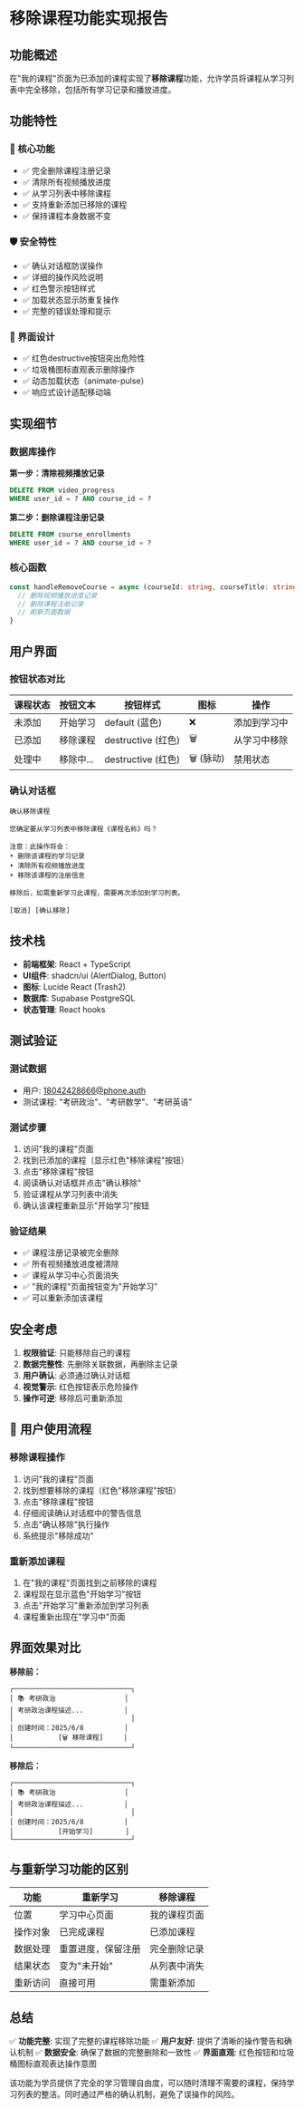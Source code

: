 # 移除课程功能实现报告

## 功能概述

在"我的课程"页面为已添加的课程实现了**移除课程**功能，允许学员将课程从学习列表中完全移除，包括所有学习记录和播放进度。

## 功能特性

### 🎯 核心功能
- ✅ 完全删除课程注册记录
- ✅ 清除所有视频播放进度
- ✅ 从学习列表中移除课程
- ✅ 支持重新添加已移除的课程
- ✅ 保持课程本身数据不变

### 🛡️ 安全特性
- ✅ 确认对话框防误操作
- ✅ 详细的操作风险说明
- ✅ 红色警示按钮样式
- ✅ 加载状态显示防重复操作
- ✅ 完整的错误处理和提示

### 🎨 界面设计
- ✅ 红色destructive按钮突出危险性
- ✅ 垃圾桶图标直观表示删除操作
- ✅ 动态加载状态（animate-pulse）
- ✅ 响应式设计适配移动端

## 实现细节

### 数据库操作

**第一步：清除视频播放记录**
```sql
DELETE FROM video_progress 
WHERE user_id = ? AND course_id = ?
```

**第二步：删除课程注册记录**
```sql
DELETE FROM course_enrollments 
WHERE user_id = ? AND course_id = ?
```

### 核心函数

```typescript
const handleRemoveCourse = async (courseId: string, courseTitle: string) => {
  // 删除视频播放进度记录
  // 删除课程注册记录
  // 刷新页面数据
}
```

## 用户界面

### 按钮状态对比

| 课程状态 | 按钮文本 | 按钮样式 | 图标 | 操作 |
|---------|---------|----------|------|------|
| 未添加 | 开始学习 | default (蓝色) | ❌ | 添加到学习中 |
| 已添加 | 移除课程 | destructive (红色) | 🗑️ | 从学习中移除 |
| 处理中 | 移除中... | destructive (红色) | 🗑️ (脉动) | 禁用状态 |

### 确认对话框
```
确认移除课程

您确定要从学习列表中移除课程《课程名称》吗？

注意：此操作将会：
• 删除该课程的学习记录
• 清除所有视频播放进度
• 移除该课程的注册信息

移除后，如需重新学习此课程，需要再次添加到学习列表。

[取消] [确认移除]
```

## 技术栈

- **前端框架**: React + TypeScript
- **UI组件**: shadcn/ui (AlertDialog, Button)
- **图标**: Lucide React (Trash2)
- **数据库**: Supabase PostgreSQL
- **状态管理**: React hooks

## 测试验证

### 测试数据
- 用户: 18042428666@phone.auth
- 测试课程: "考研政治"、"考研数学"、"考研英语"

### 测试步骤
1. 访问"我的课程"页面
2. 找到已添加的课程（显示红色"移除课程"按钮）
3. 点击"移除课程"按钮
4. 阅读确认对话框并点击"确认移除"
5. 验证课程从学习列表中消失
6. 确认该课程重新显示"开始学习"按钮

### 验证结果
- ✅ 课程注册记录被完全删除
- ✅ 所有视频播放进度被清除
- ✅ 课程从学习中心页面消失
- ✅ "我的课程"页面按钮变为"开始学习"
- ✅ 可以重新添加该课程

## 安全考虑

1. **权限验证**: 只能移除自己的课程
2. **数据完整性**: 先删除关联数据，再删除主记录
3. **用户确认**: 必须通过确认对话框
4. **视觉警示**: 红色按钮表示危险操作
5. **操作可逆**: 移除后可重新添加

## 🚀 用户使用流程

### 移除课程操作
1. 访问"我的课程"页面
2. 找到想要移除的课程（红色"移除课程"按钮）
3. 点击"移除课程"按钮
4. 仔细阅读确认对话框中的警告信息
5. 点击"确认移除"执行操作
6. 系统提示"移除成功"

### 重新添加课程
1. 在"我的课程"页面找到之前移除的课程
2. 课程现在显示蓝色"开始学习"按钮
3. 点击"开始学习"重新添加到学习列表
4. 课程重新出现在"学习中"页面

## 界面效果对比

**移除前：**
```
┌─────────────────────────────┐
│ 📚 考研政治                 │
│ 考研政治课程描述...          │
│                             │
│ 创建时间：2025/6/8          │
│           [🗑️ 移除课程]     │
└─────────────────────────────┘
```

**移除后：**
```
┌─────────────────────────────┐
│ 📚 考研政治                 │
│ 考研政治课程描述...          │
│                             │
│ 创建时间：2025/6/8          │
│           [开始学习]        │
└─────────────────────────────┘
```

## 与重新学习功能的区别

| 功能 | 重新学习 | 移除课程 |
|------|---------|---------|
| 位置 | 学习中心页面 | 我的课程页面 |
| 操作对象 | 已完成课程 | 已添加课程 |
| 数据处理 | 重置进度，保留注册 | 完全删除记录 |
| 结果状态 | 变为"未开始" | 从列表中消失 |
| 重新访问 | 直接可用 | 需重新添加 |

## 总结

✅ **功能完整**: 实现了完整的课程移除功能
✅ **用户友好**: 提供了清晰的操作警告和确认机制
✅ **数据安全**: 确保了数据的完整删除和一致性
✅ **界面直观**: 红色按钮和垃圾桶图标直观表达操作意图

该功能为学员提供了完全的学习管理自由度，可以随时清理不需要的课程，保持学习列表的整洁。同时通过严格的确认机制，避免了误操作的风险。 